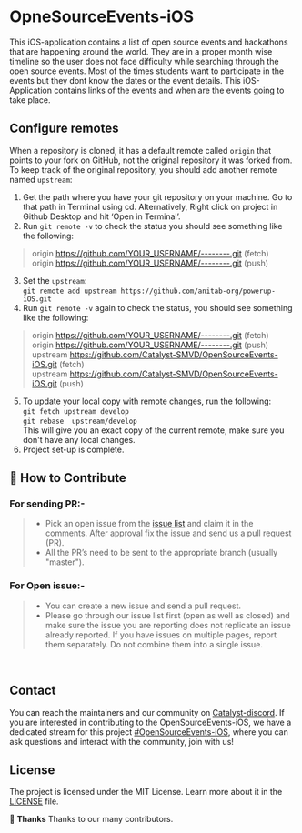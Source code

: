 # OpneSourceEvents-iOS

This iOS-application contains a list of open source events and hackathons that are happening around the world. They are in a proper month wise timeline so the user does not face difficulty while searching through the open source events. Most of the times students want to participate in the events but they dont know the dates or the event details. This iOS-Application contains links of the events and when are the events going to take place.

## Configure remotes

When a repository is cloned, it has a default remote called `origin` that points to your fork on GitHub, not the original repository it was forked from. To keep track of the original repository, you should add another remote named `upstream`:<br />
1. Get the path where you have your git repository on your machine. Go to that path in Terminal using cd. Alternatively, Right click on project in Github Desktop and hit ‘Open in Terminal’.<br />
2. Run `git remote -v`  to check the status you should see something like the following:<br />
> origin    https://github.com/YOUR_USERNAME/--------.git (fetch)<br />
> origin    https://github.com/YOUR_USERNAME/--------.git (push)<br />
3. Set the `upstream`:<br />
 `git remote add upstream https://github.com/anitab-org/powerup-iOS.git`<br />
4. Run `git remote -v`  again to check the status, you should see something like the following:<br />
> origin    https://github.com/YOUR_USERNAME/--------.git (fetch)<br />
> origin    https://github.com/YOUR_USERNAME/--------.git (push)<br />
> upstream  https://github.com/Catalyst-SMVD/OpenSourceEvents-iOS.git (fetch)<br />
> upstream  https://github.com/Catalyst-SMVD/OpenSourceEvents-iOS.git (push)<br />
5. To update your local copy with remote changes, run the following:<br />
`git fetch upstream develop`<br />
 `git rebase  upstream/develop`<br />
This will give you an exact copy of the current remote, make sure you don't have any local changes.<br />
6. Project set-up is complete.

## 🤝 How to Contribute

### For sending PR:-
>-   Pick an open issue from the  [issue list](https://github.com/Catalyst-SMVD/OpenSourceEvents-iOS/issues)  and claim it in the comments. After approval fix the issue and send us a pull request (PR).
>-   All the PR’s need to be sent to the appropriate branch (usually "master").

### For Open issue:-
>-   You can create a new issue and send a pull request.
>-   Please go through our issue list first (open as well as closed) and make sure the issue you are reporting does not replicate an issue already reported. If you have issues on multiple pages, report them separately. Do not combine them into a single issue.

<br>

## Contact
 
You can reach the maintainers and our community on [Catalyst-discord](https://discord.gg/dHtDhHa). If you are interested in contributing to the OpenSourceEvents-iOS, we have a dedicated stream for this project [#OpenSourceEvents-iOS](https://discord.gg/9wmvkGW), where you can ask questions and interact with the community, join with us!

## License

The project is licensed under the MIT License. Learn more about it in the [LICENSE](https://github.com/Catalyst-CSE/OpenSourceEvents-iOS/blob/master/LICENSE) file.

💜 **Thanks**
Thanks to our many contributors.
